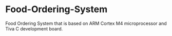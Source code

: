 # Food-Ordering-System
Food Ordering System that is based on ARM Cortex M4 microprocessor and Tiva C development board.
